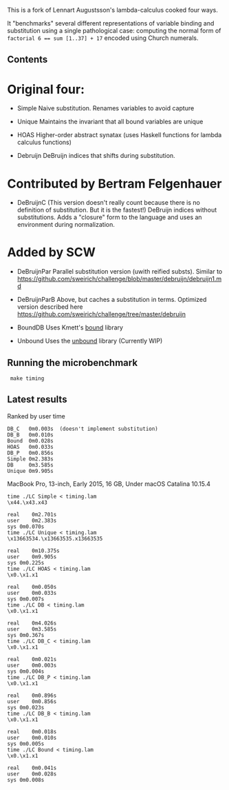 This is a fork of Lennart Augustsson's lambda-calculus cooked four ways. 

It "benchmarks" several different representations of variable binding and
substitution using a single pathological case: computing the normal form of
`factorial 6 == sum [1..37] + 17` encoded using Church numerals.

## Contents

# Original four:

- Simple
  Naive substitution. Renames variables to avoid capture
  
- Unique
  Maintains the invariant that all bound variables are unique
  
- HOAS
  Higher-order abstract synatax (uses Haskell functions for lambda calculus
  functions)

- Debruijn
  DeBruijn indices that shifts during substitution.

# Contributed by Bertram Felgenhauer 

- DeBruijnC
  (This version doesn't really count because there is no definition 
  of substitution. But it is the fastest!)
  DeBruijn indices without substitutions. Adds a "closure" form to the
  language and uses an environment during normalization.

# Added by SCW

- DeBruijnPar
  Parallel substitution version (uwith reified substs). Similar to 
  https://github.com/sweirich/challenge/blob/master/debruijn/debruijn1.md

- DeBruijnParB
  Above, but caches a substitution in terms.
  Optimized version described here
  https://github.com/sweirich/challenge/tree/master/debruijn

- BoundDB
  Uses Kmett's [bound](https://hackage.haskell.org/package/bound) library

- Unbound
  Uses the [unbound](https://hackage.haskell.org/package/unbound) library
  (Currently WIP)

## Running the microbenchmark

     make timing
	 
## Latest results	 

Ranked by user time

	DB_C   0m0.003s  (doesn't implement substitution)
	DB_B   0m0.010s
	Bound  0m0.028s
	HOAS   0m0.033s
	DB_P   0m0.856s
	Simple 0m2.383s
	DB     0m3.585s
	Unique 0m9.905s

MacBook Pro, 13-inch, Early 2015, 16 GB, Under macOS Catalina 10.15.4

	time ./LC Simple < timing.lam
	\x44.\x43.x43

	real	0m2.701s
	user	0m2.383s
	sys	0m0.070s
	time ./LC Unique < timing.lam
	\x13663534.\x13663535.x13663535

	real	0m10.375s
	user	0m9.905s
	sys	0m0.225s
	time ./LC HOAS < timing.lam
	\x0.\x1.x1

	real	0m0.050s
	user	0m0.033s
	sys	0m0.007s
	time ./LC DB < timing.lam
	\x0.\x1.x1

	real	0m4.026s
	user	0m3.585s
	sys	0m0.367s
	time ./LC DB_C < timing.lam
	\x0.\x1.x1

	real	0m0.021s
	user	0m0.003s
	sys	0m0.004s
	time ./LC DB_P < timing.lam
	\x0.\x1.x1

	real	0m0.896s
	user	0m0.856s
	sys	0m0.023s
	time ./LC DB_B < timing.lam
	\x0.\x1.x1

	real	0m0.018s
	user	0m0.010s
	sys	0m0.005s
	time ./LC Bound < timing.lam
	\x0.\x1.x1

	real	0m0.041s
	user	0m0.028s
	sys	0m0.008s
